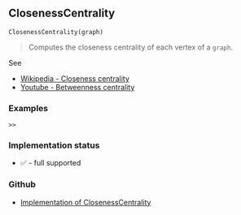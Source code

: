 ## ClosenessCentrality

```
ClosenessCentrality(graph)
```

> Computes the closeness centrality of each vertex of a `graph`.

See
* [Wikipedia - Closeness centrality](https://en.wikipedia.org/wiki/Closeness_centrality)
* [Youtube - Betweenness centrality](https://youtu.be/0CCrq62TF7U)

### Examples

```
>> 
```
    






### Implementation status

* &#x2705; - full supported

### Github

* [Implementation of ClosenessCentrality](https://github.com/axkr/symja_android_library/blob/master/symja_android_library/matheclipse-core/src/main/java/org/matheclipse/core/builtin/GraphFunctions.java#L1190) 

